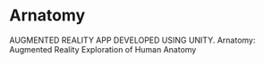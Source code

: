 # Arnatomy
AUGMENTED REALITY APP DEVELOPED USING UNITY. Arnatomy: Augmented Reality Exploration of Human Anatomy
